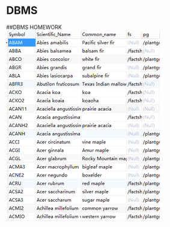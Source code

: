 # DBMS
##DBMS HOMEWORK
![image](https://github.com/wangweijun120/DBMS/blob/master/Public/image/data0.png)
